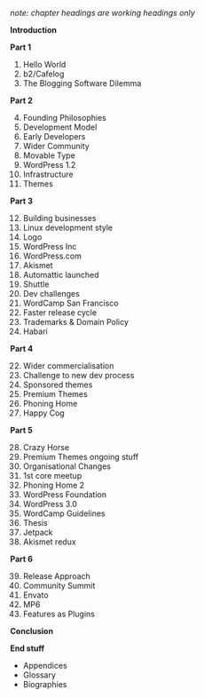 _note: chapter headings are working headings only_

**Introduction**

**Part 1**

1. Hello World
2. b2/Cafelog
3. The Blogging Software Dilemma

**Part 2**

4. Founding Philosophies
5. Development Model
6. Early Developers
7. Wider Community
8. Movable Type
9. WordPress 1.2
10. Infrastructure
11. Themes

**Part 3**

12. Building businesses
13. Linux development style
14. Logo
15. WordPress Inc
16. WordPress.com
17. Akismet
18. Automattic launched
18. Shuttle
19. Dev challenges
20. WordCamp San Francisco
20. Faster release cycle
21. Trademarks & Domain Policy
22. Habari

**Part 4**

22. Wider commercialisation
23. Challenge to new dev process
24. Sponsored themes
25. Premium Themes
26. Phoning Home
27. Happy Cog

**Part 5**

28. Crazy Horse
29. Premium Themes ongoing stuff
30. Organisational Changes
31. 1st core meetup
32. Phoning Home 2
33. WordPress Foundation
34. WordPress 3.0
35. WordCamp Guidelines
36. Thesis
37. Jetpack
38. Akismet redux

**Part 6**

39. Release Approach
40. Community Summit
41. Envato
42. MP6
43. Features as Plugins

**Conclusion** 

**End stuff** 
* Appendices 
* Glossary 
* Biographies 
